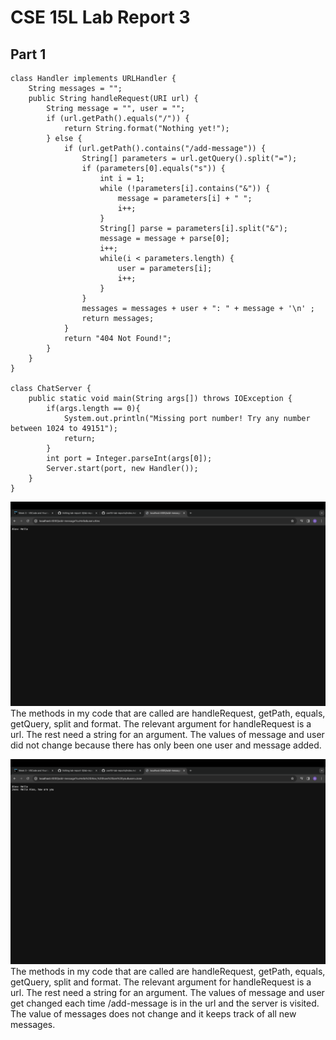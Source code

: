 # CSE 15L Lab Report 3
## Part 1
```
class Handler implements URLHandler {
    String messages = "";
    public String handleRequest(URI url) {
        String message = "", user = "";
        if (url.getPath().equals("/")) {
            return String.format("Nothing yet!");
        } else {
            if (url.getPath().contains("/add-message")) {
                String[] parameters = url.getQuery().split("=");
                if (parameters[0].equals("s")) {
                    int i = 1;
                    while (!parameters[i].contains("&")) {
                        message = parameters[i] + " ";
                        i++;
                    }
                    String[] parse = parameters[i].split("&");
                    message = message + parse[0];
                    i++;
                    while(i < parameters.length) {
                        user = parameters[i];
                        i++;
                    }
                }
                messages = messages + user + ": " + message + '\n' ;
                return messages;
            }
            return "404 Not Found!";
        }
    }
}

class ChatServer {
    public static void main(String args[]) throws IOException {
        if(args.length == 0){
            System.out.println("Missing port number! Try any number between 1024 to 49151");
            return;
        } 
        int port = Integer.parseInt(args[0]);
        Server.start(port, new Handler());
    }
}
```

![Image0](screenshot0.png)
The methods in my code that are called are handleRequest, getPath, equals, getQuery, split and format.
The relevant argument for handleRequest is a url. The rest need a string for an argument.
The values of message and user did not change because there has only been one user and message added. 

![Image1](screenshot1.png)
The methods in my code that are called are handleRequest, getPath, equals, getQuery, split and format.
The relevant argument for handleRequest is a url. The rest need a string for an argument.
The values of message and user get changed each time /add-message is in the url and the server is visited. 
The value of messages does not change and it keeps track of all new messages.

